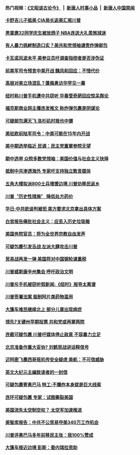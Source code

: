#### 热门视频：[《文昭谈古论今》](https://github.com/gfw-breaker/wenzhao/blob/master/README.md?t=10261833) &nbsp;|&nbsp; [新唐人时事小品](https://github.com/gfw-breaker/ntdtv-comedy/blob/master/README.md?t=10261833) &nbsp;|&nbsp; [新唐人中国禁闻](https://github.com/gfw-breaker/ntdtv-news/blob/master/README.md?t=10261833)

#### [卡舒吉儿子抵美 CIA局长返美汇报川普](../pages/news203/a1396911.md?t=10261833) 

#### [男童邀32同学庆生被放鸽子 NBA连送大礼羡煞球迷](../pages/news203/a1396889.md?t=10261833) 

#### [有人暴力挑衅制造口实？美共和党领袖谴责炸弹邮包](../pages/news203/a1396841.md?t=10261833) 

#### [卡瓦诺风波未平 美参议员吁调查指控者是否涉伪证](../pages/news203/a1396881.md?t=10261833) 

#### [前美军司令预言中美开战 魏凤和回应：不惜代价](../pages/news203/a1396869.md?t=10261833) 

#### [高层对美立场混乱？蓬佩奥访华罕见一幕](../pages/news203/a1396753.md?t=10261833) 

#### [纽时称川普手机遭中共窃听 华春莹奇葩回应惊呆舆论](../pages/news203/a1396761.md?t=10261833) 

#### [福克斯商业网主播连发推文 称炸弹包裹是阴谋论](../pages/news203/a1396874.md?t=10261833) 

#### [可疑邮包满天飞 洛杉矶时报也中镖](../pages/news203/a1396871.md?t=10261833) 

#### [美驻欧前陆军司令：中美可能在15年内开战](../pages/news203/a1396868.md?t=10261833) 

#### [美中期选举临近 民调：民主党重掌参院无望](../pages/news203/a1396848.md?t=10261833) 

#### [期中选举 众院多数党领袖：美国价值与社会主义抉择](../pages/news203/a1396835.md?t=10261833) 

#### [抵制中共渗透海外  专家吁支持独立敢言媒体](../pages/news203/a1396805.md?t=10261833) 

#### [五角大楼拟派800士兵增援边境 川普劝移民返乡](../pages/news203/a1396823.md?t=10261833) 

#### [川普〝历史性措施〞 降低处方药价](../pages/news203/a1396822.md?t=10261833) 

#### [华日:中共欲谈判被拒 美方要求北京拿出具体方案](../pages/news203/a1396820.md?t=10261833) 

#### [白宫报告痛批社会主义：应丢入历史垃圾箱](../pages/news203/a1396798.md?t=10261833) 

#### [美国务院官员：将为全世界宗教自由发声](../pages/news203/a1396813.md?t=10261833) 

#### [可疑包裹引发舌战 左派大肆攻击川普](../pages/news203/a1396806.md?t=10261833) 

#### [贸易战再发一弹 美国将对中国钢轮课重税](../pages/news203/a1396791.md?t=10261833) 

#### [川普威斯康辛州集会 呼吁政治文明](../pages/news203/a1396784.md?t=10261833) 

#### [川普斥手机被窃听假新闻:《纽时》报导太离谱](../pages/news203/a1396779.md?t=10261833) 

#### [川普签署法案 抵制阿片类药物滥用](../pages/news203/a1396776.md?t=10261833) 

#### [大篷车难民继续北上 部分儿童出现病症](../pages/news203/a1396775.md?t=10261833) 

#### [领先7关键州早期投票  共和党或再掌两院](../pages/news203/a1396698.md?t=10261833) 

#### [连截可疑包裹 川普吁媒体停止敌意 不容暴力立足](../pages/news203/a1396744.md?t=10261833) 

#### [北京准备作重大妥协? 刘鹤贸战讲话释信号](../pages/news203/a1396595.md?t=10261833) 

#### [迈阿密飞墨西哥班机传安全疑虑 美航：不可信威胁](../pages/news203/a1396721.md?t=10261833) 

#### [英文大纪元主编致读者的一封信](../pages/news203/a1396711.md?t=10261833) 

#### [可疑包裹寄奥巴马 特工:不爆炸本身就是巨大线索](../pages/news203/a1396689.md?t=10261833) 

#### [连环可疑包裹 专家：试图撕裂美国](../pages/news203/a1396688.md?t=10261833) 

#### [美国流失太空制空权？ 太空军加速推进](../pages/news203/a1396678.md?t=10261833) 

#### [美智库报告：中共不公贸易夺美340万工作机会](../pages/news203/a1396656.md?t=10261833) 

#### [川普评奥巴马多年前移民主张：我100%赞成](../pages/news203/a1396650.md?t=10261833) 

#### [大篷车接近边境 彭斯：委内瑞拉资助](../pages/news203/a1396644.md?t=10261833) 

